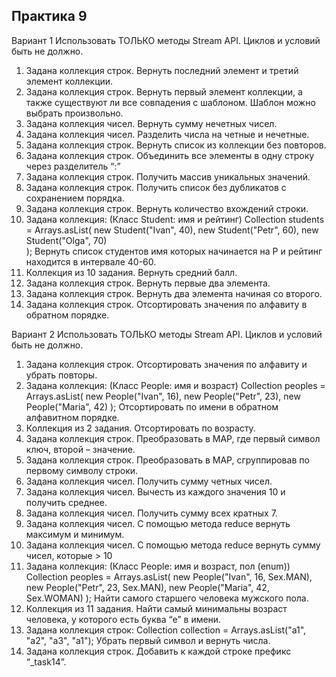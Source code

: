 ## Практика 9

Вариант 1
Использовать ТОЛЬКО методы Stream API. Циклов и условий быть не должно.
1.	Задана коллекция строк. Вернуть последний элемент и третий элемент коллекции.
2.	Задана коллекция строк. Вернуть первый элемент коллекции, а также существуют ли все совпадения с шаблоном. Шаблон можно выбрать произвольно.  
3.	Задана коллекция чисел. Вернуть сумму нечетных чисел.
4.	Задана коллекция чисел. Разделить числа на четные и нечетные.
5.	Задана коллекция строк. Вернуть список из коллекции без повторов.
6.	Задана коллекция строк. Объединить все элементы в одну строку через разделитель “:”
7.	Задана коллекция строк. Получить массив уникальных значений.
8.	Задана коллекция строк. Получить список без дубликатов с сохранением порядка.
9.	Задана коллекция строк. Вернуть количество вхождений строки.
10.	 Задана коллекция: 
(Класс Student: имя и рейтинг)
Collection<Student> students = Arrays.asList(
        new Student("Ivan", 40),
        new Student("Petr", 60),
        new Student("Olga", 70)               
);
Вернуть список студентов имя которых начинается на P и рейтинг находится в интервале 40-60.
11.	Коллекция из 10 задания. Вернуть средний балл. 
12.	Задана коллекция строк. Вернуть первые два элемента.
13.	Задана коллекция строк. Вернуть два элемента начиная со второго. 
14.	Задана коллекция строк. Отсортировать значения по алфавиту в обратном порядке. 



Вариант 2 
Использовать ТОЛЬКО методы Stream API. Циклов и условий быть не должно.
1.	Задана коллекция строк. Отсортировать значения по алфавиту и убрать повторы.
2.	Задана коллекция: 
(Класс People: имя и возраст)
Collection<People> peoples = Arrays.asList(
        new People("Ivan", 16),
        new People("Petr", 23),
        new People("Maria", 42)
);
Отсортировать по имени в обратном алфавитном порядке. 
3.	Коллекция из 2 задания. Отсортировать по возрасту.
4.	Задана коллекция строк. Преобразовать в MAP, где первый символ ключ, второй – значение.
5.	Задана коллекция строк. Преобразовать в MAP, сгруппировав по первому символу строки.
6.	Задана коллекция чисел. Получить сумму четных чисел. 
7.	Задана коллекция чисел. Вычесть из каждого значения 10 и получить среднее.
8.	Задана коллекция чисел. Получить сумму всех кратных 7.
9.	Задана коллекция чисел. С помощью метода reduce вернуть максимум и минимум.
10.	Задана коллекция чисел. С помощью метода reduce вернуть сумму чисел, которые > 10
11.	Задана коллекция: 
(Класс People: имя и возраст, пол (enum))
Collection<People> peoples = Arrays.asList(
        new People("Ivan", 16, Sex.MAN),
        new People("Petr", 23, Sex.MAN),
        new People("Maria", 42, Sex.WOMAN)
);
Найти самого старшего человека мужского пола. 
12.	Коллекция из 11 задания. Найти самый минимальны возраст человека, у которого есть буква “e” в имени. 
13.	Задана коллекция строк: 
Collection<String> collection = Arrays.asList("a1", "a2", "a3", "a1");
 Убрать первый символ и вернуть числа. 
14.	Задана коллекция строк. Добавить к каждой строке префикс “_task14”.

